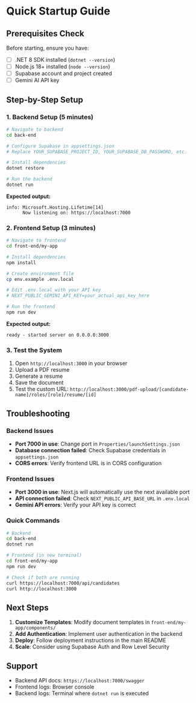 # Quick Startup Guide

## Prerequisites Check

Before starting, ensure you have:
- [ ] .NET 8 SDK installed (`dotnet --version`)
- [ ] Node.js 18+ installed (`node --version`)
- [ ] Supabase account and project created
- [ ] Gemini AI API key

## Step-by-Step Setup

### 1. Backend Setup (5 minutes)

```bash
# Navigate to backend
cd back-end

# Configure Supabase in appsettings.json
# Replace YOUR_SUPABASE_PROJECT_ID, YOUR_SUPABASE_DB_PASSWORD, etc.

# Install dependencies
dotnet restore

# Run the backend
dotnet run
```

**Expected output:**
```
info: Microsoft.Hosting.Lifetime[14]
      Now listening on: https://localhost:7000
```

### 2. Frontend Setup (3 minutes)

```bash
# Navigate to frontend
cd front-end/my-app

# Install dependencies
npm install

# Create environment file
cp env.example .env.local

# Edit .env.local with your API key
# NEXT_PUBLIC_GEMINI_API_KEY=your_actual_api_key_here

# Run the frontend
npm run dev
```

**Expected output:**
```
ready - started server on 0.0.0.0:3000
```

### 3. Test the System

1. Open `http://localhost:3000` in your browser
2. Upload a PDF resume
3. Generate a resume
4. Save the document
5. Test the custom URL: `http://localhost:3000/pdf-upload/[candidate-name]/roles/[role]/resume/[id]`

## Troubleshooting

### Backend Issues
- **Port 7000 in use**: Change port in `Properties/launchSettings.json`
- **Database connection failed**: Check Supabase credentials in `appsettings.json`
- **CORS errors**: Verify frontend URL is in CORS configuration

### Frontend Issues
- **Port 3000 in use**: Next.js will automatically use the next available port
- **API connection failed**: Check `NEXT_PUBLIC_API_BASE_URL` in `.env.local`
- **Gemini API errors**: Verify your API key is correct

### Quick Commands

```bash
# Backend
cd back-end
dotnet run

# Frontend (in new terminal)
cd front-end/my-app
npm run dev

# Check if both are running
curl https://localhost:7000/api/candidates
curl http://localhost:3000
```

## Next Steps

1. **Customize Templates**: Modify document templates in `front-end/my-app/components/`
2. **Add Authentication**: Implement user authentication in the backend
3. **Deploy**: Follow deployment instructions in the main README
4. **Scale**: Consider using Supabase Auth and Row Level Security

## Support

- Backend API docs: `https://localhost:7000/swagger`
- Frontend logs: Browser console
- Backend logs: Terminal where `dotnet run` is executed 